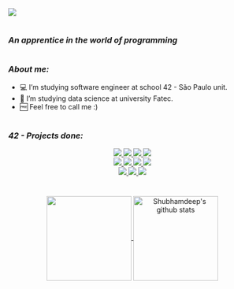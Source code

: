 <img align="center" src="https://cdn.discordapp.com/attachments/663236440288657443/888306754901921792/ViniciusBackground4.jpg" widht="350"/>

<h1></h1>

 ### _An apprentice in the world of programming_

<h1></h1>

 ### _About me:_
 
- 💻 I’m studying software engineer at school 42 - São Paulo unit.
- 👨 I’m studying data science at university Fatec.
- 🆓 Feel free to call me :)


<h1></h1>

### _42 - Projects done:_

<div align="center">
	<a alt="libft" href="https://github.com/Vinicius-Santoro/42-formation-lvl1-1.libft">
		<img src="https://github.com/Vinicius-Santoro/Projects-Image/blob/main/1.Libft.png">
	</a>
	<a alt="get next line" href="https://github.com/Vinicius-Santoro/42-formation-lvl1-2.get_next_line">
		<img src="https://github.com/Vinicius-Santoro/Projects-Image/blob/main/2.Get_Next_Line.png">
	</a>
	<a alt="printf" href="https://github.com/Vinicius-Santoro/42-formation-lvl1-3.printf">
		<img src="https://github.com/Vinicius-Santoro/Projects-Image/blob/main/3.Printf.png">
	</a>
	<a alt="born2beroot" href="https://github.com/Vinicius-Santoro/42-formation-lvl1-4.Born2beroot">
		<img src="https://github.com/Vinicius-Santoro/Projects-Image/blob/main/4.Born2beroot.png">
	</a>
	<br>
	<a alt="so long" href="https://github.com/Vinicius-Santoro/42-formation-lvl1-5.so-long">
		<img src="https://github.com/Vinicius-Santoro/Projects-Image/blob/main/5.So_Long.png">
	</a>
	<a alt="pipex" href="https://github.com/Vinicius-Santoro/42-formation-lvl1-6.pipex">
		<img src="https://github.com/Vinicius-Santoro/Projects-Image/blob/main/6.Pipex.png">
	</a>
	<a alt="push swap" href="https://github.com/Vinicius-Santoro/42-formation-lvl2-7.push-swap">
		<img src="https://github.com/Vinicius-Santoro/Projects-Image/blob/main/7.Push_Swap.png">
	</a>
	<a alt="minishell" href="https://github.com/Vinicius-Santoro/42-formation-lvl2-8.minishell">
		<img src="https://github.com/Vinicius-Santoro/Projects-Image/blob/main/8.minishelle.png">
	</a>
	<br>
	<a alt="philo" href="https://github.com/Vinicius-Santoro/42-formation-lvl2-9.philosophers">
		<img src="https://github.com/Vinicius-Santoro/Projects-Image/blob/main/9.philosophers.png">
	</a>
	<a alt="net_pratice" href="https://github.com/Vinicius-Santoro/42-formation-lvl2-10.net_practice">
		<img src="https://github.com/Vinicius-Santoro/Projects-Image/blob/main/10.netpracticee.png">
	</a>
	<a alt="cub3d" href="https://github.com/Vinicius-Santoro/42-formation-lvl2-11.cub3d">
		<img src="https://github.com/Vinicius-Santoro/Projects-Image/blob/main/10.cub3dm.png">
	</a>
</div>

<h1></h1>
<!--
### _Languages and Tools:_

<p align="left"> 
  <a href="https://www.linux.org/" target="_blank"> 
    <img src="https://raw.githubusercontent.com/devicons/devicon/master/icons/linux/linux-original.svg" alt="linux" width="40" height="40"/> 
  </a> 
  <a href="https://git-scm.com/" target="_blank"> 
    <img src="https://www.vectorlogo.zone/logos/git-scm/git-scm-icon.svg" alt="git" width="40" height="40"/> 
  </a>
  <a href="https://git-scm.com/" target="_blank"> 
    <img src="https://img.icons8.com/color/48/000000/c-programming.png" alt="c" width="40" height="40"/> 
  </a>
  <a href="https://www.w3.org/html/" target="_blank"> 
    <img src="https://raw.githubusercontent.com/devicons/devicon/master/icons/html5/html5-original-wordmark.svg" alt="html5" width="42" height="42"/> 
  </a>
  <a href="https://www.w3schools.com/css/" target="_blank"> 
    <img src="https://raw.githubusercontent.com/devicons/devicon/master/icons/css3/css3-original-wordmark.svg" alt="css3" width="42" height="42"/> 
  </a>
<!--
 <a href="https://pt.wikipedia.org/wiki/Microsoft_PowerPoint" target="_blank"> 
    <img src="https://img.icons8.com/color/50/000000/ms-powerpoint--v1.png" alt="powerpoint" width="45" height="40"/> 
  </a>
 <a href="https://pt.wikipedia.org/wiki/Microsoft_Excel" target="_blank"> 
    <img src="https://img.icons8.com/color/50/000000/microsoft-excel-2019--v1.png" alt="excel" width="40" height="40"/> 
  </a>
 <a href="https://pt.wikipedia.org/wiki/Microsoft_Word" target="_blank">
   <img src="https://img.icons8.com/color/50/000000/microsoft-word-2019--v2.png" alt="word" width="40" height="40"/> 
  </a>
-->
</p>

<p align="center"> 
  <a href="https://github.com/Vinicius-Santoro">
  <img height= "172" align="center" src="https://github-readme-stats.vercel.app/api/top-langs/?username=Vinicius-Santoro&&langs_count=3&theme=radical"/>
  </a>
 
  <a href="https://github.com/Vinicius-Santoro">
  <img height= "172" align="center" src="https://github-readme-stats.vercel.app/api?username=Vinicius-Santoro&show_icons=true&theme=radical" alt="Shubhamdeep's github stats"/>
  </a>
</p>
